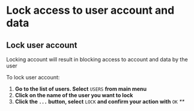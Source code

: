 # Lock access to user account and data

## Lock user account

Locking account will result in blocking access to account and data by the user

To lock user account:

1. **Go to the list of users. Select** `USERS` **from main menu**
2. **Click on the name of the user you want to lock**
3. **Click the `...` button, select** `LOCK` **and confirm your action with** `OK` _\*\*_

